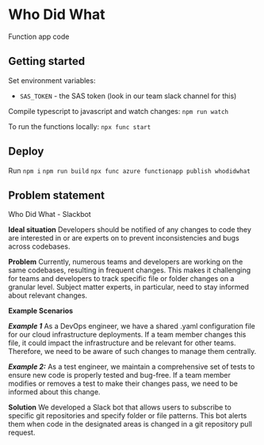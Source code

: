 # Who Did What

Function app code

## Getting started

Set environment variables:

- `SAS_TOKEN` - the SAS token (look in our team slack channel for this)

Compile typescript to javascript and watch changes:
`npm run watch`

To run the functions locally:
`npx func start`

## Deploy

Run
`npm i`
`npm run build`
`npx func azure functionapp publish whodidwhat`

## Problem statement

Who Did What - Slackbot

**Ideal situation**
Developers should be notified of any changes to code they are interested in or are experts on to prevent inconsistencies and bugs across codebases.

**Problem**
Currently, numerous teams and developers are working on the same codebases, resulting in frequent changes. This makes it challenging for teams and developers to track specific file or folder changes on a granular level. Subject matter experts, in particular, need to stay informed about relevant changes.

**Example Scenarios**

**_Example 1_**
As a DevOps engineer, we have a shared .yaml configuration file for our cloud infrastructure deployments. If a team member changes this file, it could impact the infrastructure and be relevant for other teams. Therefore, we need to be aware of such changes to manage them centrally.

**_Example 2:_**
As a test engineer, we maintain a comprehensive set of tests to ensure new code is properly tested and bug-free. If a team member modifies or removes a test to make their changes pass, we need to be informed about this change.

**Solution**
We developed a Slack bot that allows users to subscribe to specific git repositories and specify folder or file patterns. This bot alerts them when code in the designated areas is changed in a git repository pull request.
